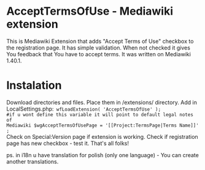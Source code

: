 # AcceptTermsOfUse - Mediawiki extension
This is Mediawiki Extension that adds "Accept Terms of Use" checkbox to the registration page. It has simple validation. When not checked it gives You feedback that You have to accept terms.
It was written on Mediawiki 1.40.1.

# Instalation
Download directories and files. Place them in /extensions/ directory. Add in LocalSettings.php:<code>
wfLoadExtension( 'AcceptTermsOfUse' );
#if u wont define this variable it will point to default legal notes of Mediawiki
$wgAcceptTermsOfUsePage = '[[Project:TermsPage|Terms Name]]' ;
</code>
Check on Special:Version page if extension is working. Check if registration page has new checkbox - test it.
That's all folks!

ps. in i18n u have translation for polish (only one language) - You can create another translations. 

